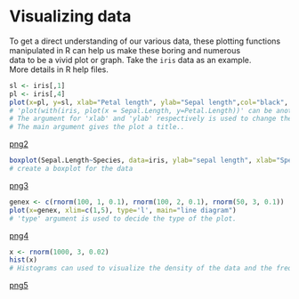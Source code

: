 
# Visualizing data 

To get a direct understanding of our various data, these plotting functions manipulated in R can help us make these boring and numerous<br>
data to be a vivid plot or graph. Take the `iris` data as an example.<br>
More details in R help files.


```R
sl <- iris[,1]
pl <- iris[,4]
plot(x=pl, y=sl, xlab="Petal length", ylab="Sepal length",col="black", main="Varition of sepal length with petal length")
# 'plot(with(iris, plot(x = Sepal.Length, y=Petal.Length))' can be another way to get the same results. 
# The argument for 'xlab' and 'ylab' respectively is used to change the axis labels.
# The main argument gives the plot a title..
```


[png2](https://github.com/Chengshu21/bio-start-with-R/blob/master/Chapter%201/Visualizing%20data/Visualizing%20out_put_2_0.png)



```R
boxplot(Sepal.Length~Species, data=iris, ylab="sepal length", xlab="Species", main="Sepal length for different species")
# create a boxplot for the data
```


[png3](https://github.com/Chengshu21/bio-start-with-R/blob/master/Chapter%201/Visualizing%20data/Visualizing%20output_3_0.png)



```R
genex <- c(rnorm(100, 1, 0.1), rnorm(100, 2, 0.1), rnorm(50, 3, 0.1))
plot(x=genex, xlim=c(1,5), type='l', main="line diagram")
# 'type' argument is used to decide the type of the plot.
```


[png4](https://github.com/Chengshu21/bio-start-with-R/blob/master/Chapter%201/Visualizing%20data/Visualizing%20output_4_0.png)



```R
x <- rnorm(1000, 3, 0.02)
hist(x)
# Histograms can used to visualize the density of the data and the frequency of every category.
```


[png5](https://github.com/Chengshu21/bio-start-with-R/blob/master/Chapter%201/Visualizing%20data/Visualizing%20output_5_0.png)

